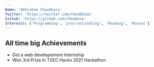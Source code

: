 ```yaml
---
Name: 'Abhishek Chaudhary'
Twitter: 'https://twitter.com/theabbiee'
Github: 'https://github.com/theabbie'
Interests: ['Programming', 'procrastinating', 'Reading', 'Movies']
---
```


## All time big Achievements
- Got a web developement Internship
- Won 3rd Prize In TSEC Hacks 2021 Hackathon